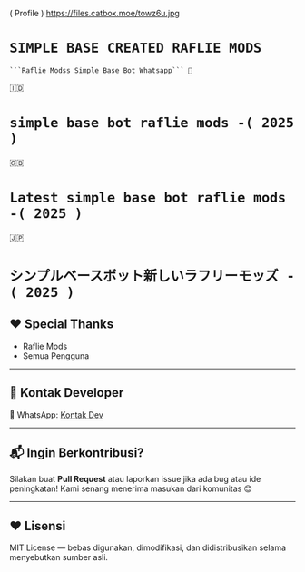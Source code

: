 
( Profile )
 https://files.catbox.moe/towz6u.jpg

# ```SIMPLE BASE CREATED RAFLIE MODS```


    ```Raflie Modss Simple Base Bot Whatsapp``` 🚀

🇮🇩
# ```simple base bot raflie mods -( 2025 )```

🇬🇧
# ```Latest simple base bot raflie mods  -( 2025 )``` 

🇯🇵
# ```シンプルベースボット新しいラフリーモッズ -( 2025 )``` 

## ❤️ Special Thanks

- Raflie Mods
- Semua Pengguna

---

## 🤝 Kontak Developer

📱 WhatsApp: [Kontak Dev](https://wa.me/6285123965378)

---

## 📬 Ingin Berkontribusi?

Silakan buat **Pull Request** atau laporkan issue jika ada bug atau ide peningkatan! Kami senang menerima masukan dari komunitas 😊

---

## ❤️ Lisensi

MIT License — bebas digunakan, dimodifikasi, dan didistribusikan selama menyebutkan sumber asli.
